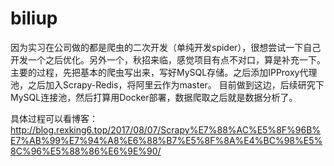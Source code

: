 # biliup
因为实习在公司做的都是爬虫的二次开发（单纯开发spider），很想尝试一下自己开发一个之后优化。另外一个，秋招来临，感觉项目有点不对口，算是补充一下。  主要的过程，先把基本的爬虫写出来，写好MySQL存储。之后添加IPProxy代理池，之后加入Scrapy-Redis，将阿里云作为master。  目前做到这边，后续研究下MySQL连接池，然后打算用Docker部署，数据爬取之后就是数据分析了。

具体过程可以看博客：http://blog.rexking6.top/2017/08/07/Scrapy%E7%88%AC%E5%8F%96B%E7%AB%99%E7%94%A8%E6%88%B7%E5%8F%8A%E4%BC%98%E5%8C%96%E5%88%86%E6%9E%90/
